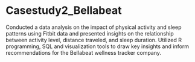 # Casestudy2_Bellabeat
Conducted a data analysis on the impact of physical activity and sleep patterns using Fitbit data and presented insights on the relationship between activity level, distance traveled, and sleep duration. Utilized R programming, SQL and visualization tools to draw key insights and inform recommendations for the Bellabeat wellness tracker company.
